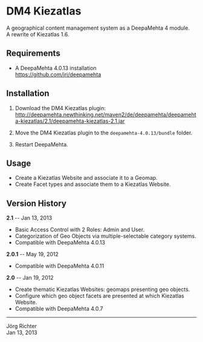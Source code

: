 
DM4 Kiezatlas
=============

A geographical content management system as a DeepaMehta 4 module.  
A rewrite of Kiezatlas 1.6.


Requirements
------------

* A DeepaMehta 4.0.13 installation  
  <https://github.com/jri/deepamehta>


Installation
------------

1. Download the DM4 Kiezatlas plugin:  
   <http://deepamehta.newthinking.net/maven2/de/deepamehta/deepamehta-kiezatlas/2.1/deepamehta-kiezatlas-2.1.jar>

2. Move the DM4 Kiezatlas plugin to the `deepamehta-4.0.13/bundle` folder.

3. Restart DeepaMehta.


Usage
-----

* Create a Kiezatlas Website and associate it to a Geomap.
* Create Facet types and associate them to a Kiezatlas Website.


Version History
---------------

**2.1** -- Jan 13, 2013

* Basic Access Control with 2 Roles: Admin and User.
* Categorization of Geo Objects via multiple-selectable category systems.
* Compatible with DeepaMehta 4.0.13

**2.0.1** -- May 19, 2012

* Compatible with DeepaMehta 4.0.11

**2.0** -- Jan 19, 2012

* Create thematic Kiezatlas Websites: geomaps presenting geo objects.
* Configure which geo object facets are presented at which Kiezatlas Website.
* Compatible with DeepaMehta 4.0.7


------------
Jörg Richter  
Jan 13, 2013

